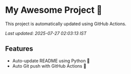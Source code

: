 # My Awesome Project 🚀

This project is automatically updated using GitHub Actions.

_Last updated: 2025-07-27 02:03:13 IST_

## Features
- Auto-update README using Python 🐍
- Auto Git push with GitHub Actions 🤖
